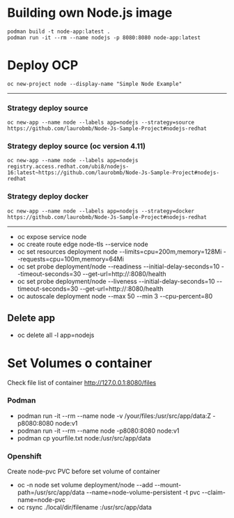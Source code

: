 # Building own Node.js image
	podman build -t node-app:latest .	
	podman run -it --rm --name nodejs -p 8080:8080 node-app:latest
# Deploy OCP
    oc new-project node --display-name "Simple Node Example"	
---
### Strategy deploy source
    oc new-app --name node --labels app=nodejs --strategy=source https://github.com/laurobmb/Node-Js-Sample-Project#nodejs-redhat
### Strategy deploy source (oc version 4.11)
    oc new-app --name node --labels app=nodejs registry.access.redhat.com/ubi8/nodejs-16:latest~https://github.com/laurobmb/Node-Js-Sample-Project#nodejs-redhat
### Strategy deploy docker
    oc new-app --name node --labels app=nodejs --strategy=docker https://github.com/laurobmb/Node-Js-Sample-Project#nodejs-redhat
---
* oc expose service node
* oc create route edge node-tls --service node
* oc set resources deployment node --limits=cpu=200m,memory=128Mi --requests=cpu=100m,memory=64Mi
* oc set probe deployment/node --readiness --initial-delay-seconds=10 --timeout-seconds=30 --get-url=http://:8080/health
* oc set probe deployment/node --liveness --initial-delay-seconds=10 --timeout-seconds=30 --get-url=http://:8080/health
* oc autoscale deployment node --max 50 --min 3 --cpu-percent=80
## Delete app 
* oc delete all -l app=nodejs
# Set Volumes o container
Check file list of container http://127.0.0.1:8080/files
### Podman 
* podman run -it --rm --name node -v /your/files:/usr/src/app/data:Z -p8080:8080 node:v1 	
* podman run -it --rm --name node -p8080:8080 node:v1 
* podman cp yourfile.txt node:/usr/src/app/data
### Openshift
Create node-pvc PVC before set volume of container
* oc -n node set volume deployment/node --add --mount-path=/usr/src/app/data --name=node-volume-persistent -t pvc --claim-name=node-pvc
* oc rsync  ./local/dir/filename <pod-name>:/usr/src/app/data

